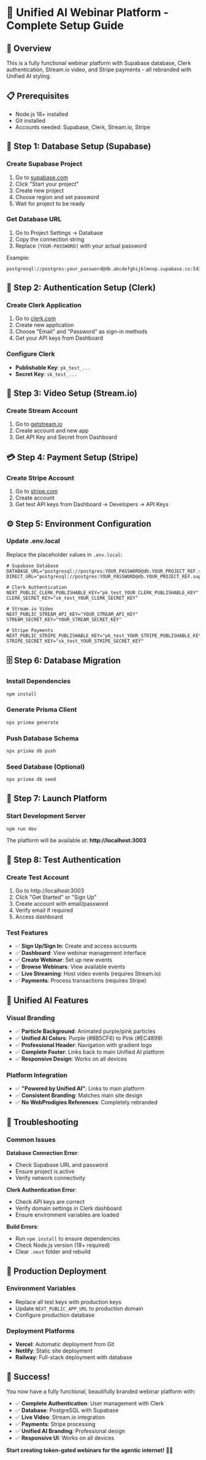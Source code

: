 # 🚀 Unified AI Webinar Platform - Complete Setup Guide

## **🎯 Overview**
This is a fully functional webinar platform with Supabase database, Clerk authentication, Stream.io video, and Stripe payments - all rebranded with Unified AI styling.

## **📋 Prerequisites**
- Node.js 18+ installed
- Git installed
- Accounts needed: Supabase, Clerk, Stream.io, Stripe

## **🔧 Step 1: Database Setup (Supabase)**

### **Create Supabase Project**
1. Go to [supabase.com](https://supabase.com)
2. Click "Start your project"
3. Create new project
4. Choose region and set password
5. Wait for project to be ready

### **Get Database URL**
1. Go to Project Settings → Database
2. Copy the connection string
3. Replace `[YOUR-PASSWORD]` with your actual password

Example:
```
postgresql://postgres:your_password@db.abcdefghijklmnop.supabase.co:5432/postgres
```

## **🔐 Step 2: Authentication Setup (Clerk)**

### **Create Clerk Application**
1. Go to [clerk.com](https://clerk.com)
2. Create new application
3. Choose "Email" and "Password" as sign-in methods
4. Get your API keys from Dashboard

### **Configure Clerk**
- **Publishable Key**: `pk_test_...`
- **Secret Key**: `sk_test_...`

## **🎥 Step 3: Video Setup (Stream.io)**

### **Create Stream Account**
1. Go to [getstream.io](https://getstream.io)
2. Create account and new app
3. Get API Key and Secret from Dashboard

## **💳 Step 4: Payment Setup (Stripe)**

### **Create Stripe Account**
1. Go to [stripe.com](https://stripe.com)
2. Create account
3. Get test API keys from Dashboard → Developers → API Keys

## **⚙️ Step 5: Environment Configuration**

### **Update .env.local**
Replace the placeholder values in `.env.local`:

```env
# Supabase Database
DATABASE_URL="postgresql://postgres:YOUR_PASSWORD@db.YOUR_PROJECT_REF.supabase.co:5432/postgres"
DIRECT_URL="postgresql://postgres:YOUR_PASSWORD@db.YOUR_PROJECT_REF.supabase.co:5432/postgres"

# Clerk Authentication
NEXT_PUBLIC_CLERK_PUBLISHABLE_KEY="pk_test_YOUR_CLERK_PUBLISHABLE_KEY"
CLERK_SECRET_KEY="sk_test_YOUR_CLERK_SECRET_KEY"

# Stream.io Video
NEXT_PUBLIC_STREAM_API_KEY="YOUR_STREAM_API_KEY"
STREAM_SECRET_KEY="YOUR_STREAM_SECRET_KEY"

# Stripe Payments
NEXT_PUBLIC_STRIPE_PUBLISHABLE_KEY="pk_test_YOUR_STRIPE_PUBLISHABLE_KEY"
STRIPE_SECRET_KEY="sk_test_YOUR_STRIPE_SECRET_KEY"
```

## **🗄️ Step 6: Database Migration**

### **Install Dependencies**
```bash
npm install
```

### **Generate Prisma Client**
```bash
npx prisma generate
```

### **Push Database Schema**
```bash
npx prisma db push
```

### **Seed Database (Optional)**
```bash
npx prisma db seed
```

## **🚀 Step 7: Launch Platform**

### **Start Development Server**
```bash
npm run dev
```

The platform will be available at: **http://localhost:3003**

## **🔐 Step 8: Test Authentication**

### **Create Test Account**
1. Go to http://localhost:3003
2. Click "Get Started" or "Sign Up"
3. Create account with email/password
4. Verify email if required
5. Access dashboard

### **Test Features**
- ✅ **Sign Up/Sign In**: Create and access accounts
- ✅ **Dashboard**: View webinar management interface
- ✅ **Create Webinar**: Set up new events
- ✅ **Browse Webinars**: View available events
- ✅ **Live Streaming**: Host video events (requires Stream.io)
- ✅ **Payments**: Process transactions (requires Stripe)

## **🎨 Unified AI Features**

### **Visual Branding**
- ✅ **Particle Background**: Animated purple/pink particles
- ✅ **Unified AI Colors**: Purple (#8B5CF6) to Pink (#EC4899)
- ✅ **Professional Header**: Navigation with gradient logo
- ✅ **Complete Footer**: Links back to main Unified AI platform
- ✅ **Responsive Design**: Works on all devices

### **Platform Integration**
- ✅ **"Powered by Unified AI"**: Links to main platform
- ✅ **Consistent Branding**: Matches main site design
- ✅ **No WebProdigies References**: Completely rebranded

## **🔧 Troubleshooting**

### **Common Issues**

**Database Connection Error**:
- Check Supabase URL and password
- Ensure project is active
- Verify network connectivity

**Clerk Authentication Error**:
- Check API keys are correct
- Verify domain settings in Clerk dashboard
- Ensure environment variables are loaded

**Build Errors**:
- Run `npm install` to ensure dependencies
- Check Node.js version (18+ required)
- Clear `.next` folder and rebuild

## **🎯 Production Deployment**

### **Environment Variables**
- Replace all test keys with production keys
- Update `NEXT_PUBLIC_APP_URL` to production domain
- Configure production database

### **Deployment Platforms**
- **Vercel**: Automatic deployment from Git
- **Netlify**: Static site deployment
- **Railway**: Full-stack deployment with database

## **🎉 Success!**

You now have a fully functional, beautifully branded webinar platform with:
- ✅ **Complete Authentication**: User management with Clerk
- ✅ **Database**: PostgreSQL with Supabase
- ✅ **Live Video**: Stream.io integration
- ✅ **Payments**: Stripe processing
- ✅ **Unified AI Branding**: Professional design
- ✅ **Responsive UI**: Works on all devices

**Start creating token-gated webinars for the agentic internet!** 🎥🚀
